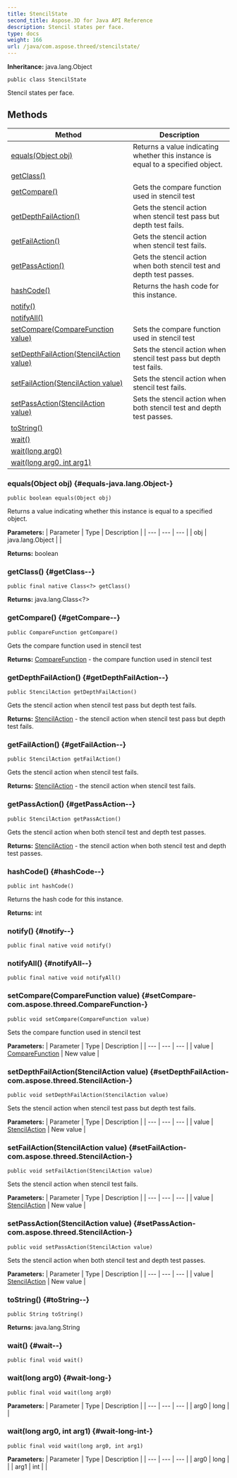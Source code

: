 ```yaml
---
title: StencilState
second_title: Aspose.3D for Java API Reference
description: Stencil states per face.
type: docs
weight: 166
url: /java/com.aspose.threed/stencilstate/
---
```


**Inheritance:**
java.lang.Object
```
public class StencilState
```

Stencil states per face.
## Methods

| Method | Description |
| --- | --- |
| [equals(Object obj)](#equals-java.lang.Object-) | Returns a value indicating whether this instance is equal to a specified object. |
| [getClass()](#getClass--) |  |
| [getCompare()](#getCompare--) | Gets the compare function used in stencil test |
| [getDepthFailAction()](#getDepthFailAction--) | Gets the stencil action when stencil test pass but depth test fails. |
| [getFailAction()](#getFailAction--) | Gets the stencil action when stencil test fails. |
| [getPassAction()](#getPassAction--) | Gets the stencil action when both stencil test and depth test passes. |
| [hashCode()](#hashCode--) | Returns the hash code for this instance. |
| [notify()](#notify--) |  |
| [notifyAll()](#notifyAll--) |  |
| [setCompare(CompareFunction value)](#setCompare-com.aspose.threed.CompareFunction-) | Sets the compare function used in stencil test |
| [setDepthFailAction(StencilAction value)](#setDepthFailAction-com.aspose.threed.StencilAction-) | Sets the stencil action when stencil test pass but depth test fails. |
| [setFailAction(StencilAction value)](#setFailAction-com.aspose.threed.StencilAction-) | Sets the stencil action when stencil test fails. |
| [setPassAction(StencilAction value)](#setPassAction-com.aspose.threed.StencilAction-) | Sets the stencil action when both stencil test and depth test passes. |
| [toString()](#toString--) |  |
| [wait()](#wait--) |  |
| [wait(long arg0)](#wait-long-) |  |
| [wait(long arg0, int arg1)](#wait-long-int-) |  |
### equals(Object obj) {#equals-java.lang.Object-}
```
public boolean equals(Object obj)
```


Returns a value indicating whether this instance is equal to a specified object.

**Parameters:**
| Parameter | Type | Description |
| --- | --- | --- |
| obj | java.lang.Object |  |

**Returns:**
boolean
### getClass() {#getClass--}
```
public final native Class<?> getClass()
```




**Returns:**
java.lang.Class<?>
### getCompare() {#getCompare--}
```
public CompareFunction getCompare()
```


Gets the compare function used in stencil test

**Returns:**
[CompareFunction](../../com.aspose.threed/comparefunction) - the compare function used in stencil test
### getDepthFailAction() {#getDepthFailAction--}
```
public StencilAction getDepthFailAction()
```


Gets the stencil action when stencil test pass but depth test fails.

**Returns:**
[StencilAction](../../com.aspose.threed/stencilaction) - the stencil action when stencil test pass but depth test fails.
### getFailAction() {#getFailAction--}
```
public StencilAction getFailAction()
```


Gets the stencil action when stencil test fails.

**Returns:**
[StencilAction](../../com.aspose.threed/stencilaction) - the stencil action when stencil test fails.
### getPassAction() {#getPassAction--}
```
public StencilAction getPassAction()
```


Gets the stencil action when both stencil test and depth test passes.

**Returns:**
[StencilAction](../../com.aspose.threed/stencilaction) - the stencil action when both stencil test and depth test passes.
### hashCode() {#hashCode--}
```
public int hashCode()
```


Returns the hash code for this instance.

**Returns:**
int
### notify() {#notify--}
```
public final native void notify()
```




### notifyAll() {#notifyAll--}
```
public final native void notifyAll()
```




### setCompare(CompareFunction value) {#setCompare-com.aspose.threed.CompareFunction-}
```
public void setCompare(CompareFunction value)
```


Sets the compare function used in stencil test

**Parameters:**
| Parameter | Type | Description |
| --- | --- | --- |
| value | [CompareFunction](../../com.aspose.threed/comparefunction) | New value |

### setDepthFailAction(StencilAction value) {#setDepthFailAction-com.aspose.threed.StencilAction-}
```
public void setDepthFailAction(StencilAction value)
```


Sets the stencil action when stencil test pass but depth test fails.

**Parameters:**
| Parameter | Type | Description |
| --- | --- | --- |
| value | [StencilAction](../../com.aspose.threed/stencilaction) | New value |

### setFailAction(StencilAction value) {#setFailAction-com.aspose.threed.StencilAction-}
```
public void setFailAction(StencilAction value)
```


Sets the stencil action when stencil test fails.

**Parameters:**
| Parameter | Type | Description |
| --- | --- | --- |
| value | [StencilAction](../../com.aspose.threed/stencilaction) | New value |

### setPassAction(StencilAction value) {#setPassAction-com.aspose.threed.StencilAction-}
```
public void setPassAction(StencilAction value)
```


Sets the stencil action when both stencil test and depth test passes.

**Parameters:**
| Parameter | Type | Description |
| --- | --- | --- |
| value | [StencilAction](../../com.aspose.threed/stencilaction) | New value |

### toString() {#toString--}
```
public String toString()
```




**Returns:**
java.lang.String
### wait() {#wait--}
```
public final void wait()
```




### wait(long arg0) {#wait-long-}
```
public final void wait(long arg0)
```




**Parameters:**
| Parameter | Type | Description |
| --- | --- | --- |
| arg0 | long |  |

### wait(long arg0, int arg1) {#wait-long-int-}
```
public final void wait(long arg0, int arg1)
```




**Parameters:**
| Parameter | Type | Description |
| --- | --- | --- |
| arg0 | long |  |
| arg1 | int |  |

